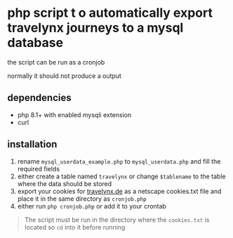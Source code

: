 # php script t o automatically export travelynx journeys to a mysql database 

the script can be run as a cronjob 

normally it should not produce a output 

## dependencies 
- php 8.1+ with enabled mysqli extension 
- curl 

## installation
1. rename `mysql_userdata_example.php` to `mysql_userdata.php` and fill the required fields
2. either create a table named `travelynx` or change `$tablename` to the table where the data should be stored
3. export your cookies for [travelynx.de](https://travelynx.de) as a netscape cookies.txt file and place it in the same directory as `cronjob.php` 
4. either run `php cronjob.php` or add it to your crontab
> The script must be run in the directory where the `cookies.txt` is located so `cd` into it before running 
